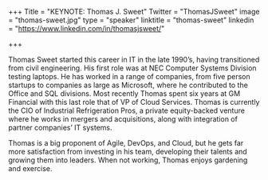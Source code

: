 +++
Title = "KEYNOTE: Thomas J. Sweet"
Twitter = "ThomasJSweet"
image = "thomas-sweet.jpg"
type = "speaker"
linktitle = "thomas-sweet"
linkedin = "https://www.linkedin.com/in/thomasjsweet/"

+++

Thomas Sweet started this career in IT in the late 1990’s, having transitioned from civil engineering. His first role was at NEC Computer Systems Division testing laptops. He has worked in a range of companies,  from five person startups to companies as large as Microsoft, where he contributed to the Office and SQL divisions. Most recently Thomas spent six years at GM Financial with this last role that of VP of Cloud Services.  Thomas is currently the CIO of Industrial Refrigeration Pros, a private equity-backed venture where he works in mergers and acquisitions, along with integration of partner companies’ IT systems.

Thomas is a big proponent of Agile, DevOps, and Cloud, but he gets far more satisfaction from investing in his team, developing their talents and growing them into leaders. When not working, Thomas enjoys gardening and exercise.


